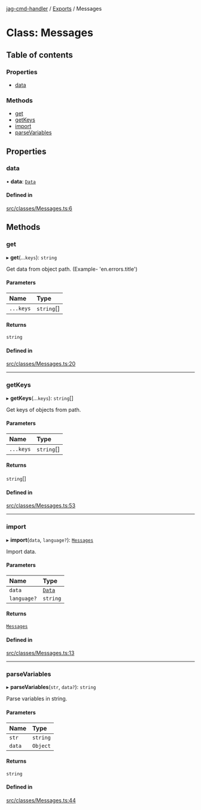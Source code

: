 [jag-cmd-handler](../README.md) / [Exports](../modules.md) / Messages

# Class: Messages

## Table of contents

### Properties

- [data](Messages.md#data)

### Methods

- [get](Messages.md#get)
- [getKeys](Messages.md#getkeys)
- [import](Messages.md#import)
- [parseVariables](Messages.md#parsevariables)

## Properties

### data

• **data**: [`Data`](../interfaces/Types.Data.md)

#### Defined in

[src/classes/Messages.ts:6](https://github.com/JAGUARAVI/JagCmdHandler/blob/e70513f/src/classes/Messages.ts#L6)

## Methods

### get

▸ **get**(...`keys`): `string`

Get data from object path. (Example- 'en.errors.title')

#### Parameters

| Name | Type |
| :------ | :------ |
| `...keys` | `string`[] |

#### Returns

`string`

#### Defined in

[src/classes/Messages.ts:20](https://github.com/JAGUARAVI/JagCmdHandler/blob/e70513f/src/classes/Messages.ts#L20)

___

### getKeys

▸ **getKeys**(...`keys`): `string`[]

Get keys of objects from path.

#### Parameters

| Name | Type |
| :------ | :------ |
| `...keys` | `string`[] |

#### Returns

`string`[]

#### Defined in

[src/classes/Messages.ts:53](https://github.com/JAGUARAVI/JagCmdHandler/blob/e70513f/src/classes/Messages.ts#L53)

___

### import

▸ **import**(`data`, `language?`): [`Messages`](Messages.md)

Import data.

#### Parameters

| Name | Type |
| :------ | :------ |
| `data` | [`Data`](../interfaces/Types.Data.md) |
| `language?` | `string` |

#### Returns

[`Messages`](Messages.md)

#### Defined in

[src/classes/Messages.ts:13](https://github.com/JAGUARAVI/JagCmdHandler/blob/e70513f/src/classes/Messages.ts#L13)

___

### parseVariables

▸ **parseVariables**(`str`, `data?`): `string`

Parse variables in string.

#### Parameters

| Name | Type |
| :------ | :------ |
| `str` | `string` |
| `data` | `Object` |

#### Returns

`string`

#### Defined in

[src/classes/Messages.ts:44](https://github.com/JAGUARAVI/JagCmdHandler/blob/e70513f/src/classes/Messages.ts#L44)
